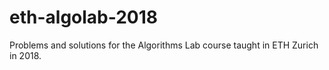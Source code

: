 # eth-algolab-2018

Problems and solutions for the Algorithms Lab course taught in ETH Zurich in 2018.
